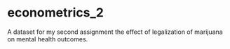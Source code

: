 # econometrics_2
A dataset for my second assignment the effect of legalization of marijuana on mental health outcomes.
